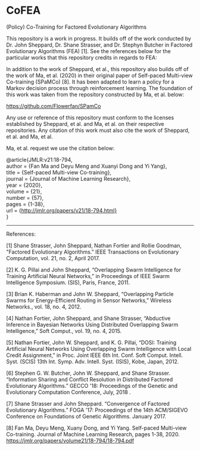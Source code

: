 # CoFEA
(Policy) Co-Training for Factored Evolutionary Algorithms

This repository is a work in progress. It builds off of the work conducted by Dr. John Sheppard, Dr. Shane Strasser, and
Dr. Stephyn Butcher in Factored Evolutionary Algorithms (FEA) [1]. See the references below for the particular works that
this repository credits in regards to FEA:

In addition to the work of Sheppard, et al., this repository also builds off of the work of Ma, et al. (2020) in their original paper 
of Self-paced Multi-view Co-training (SPaMCo) [8]. It has been adapted to learn a policy for a Markov decision process 
through reinforcement learning. The foundation of this work was taken from the repository constructed by Ma, et al. below:

https://github.com/Flowerfan/SPamCo

Any use or reference of this repository must conform to the licenses established by Sheppard, et al. and Ma, et al. on 
their respective repositories. Any citation of this work must also cite the work of Sheppard, et al. and Ma, et al. 

Ma, et al. request we use the citation below:

  @article{JMLR:v21:18-794,\
    author  = {Fan Ma and Deyu Meng and Xuanyi Dong and Yi Yang},\
    title   = {Self-paced Multi-view Co-training},\
    journal = {Journal of Machine Learning Research},\
    year    = {2020},\
    volume  = {21},\
    number  = {57},\
    pages   = {1-38},\
    url     = {http://jmlr.org/papers/v21/18-794.html} \
  }
  
_____

References:

[1] Shane Strasser, John Sheppard, Nathan Fortier and Rollie Goodman, "Factored Evolutionary Algorithms.” IEEE Transactions on Evolutionary Computation, vol. 21, no. 2, April 2017. 

[2] K. G. Pillai and John Sheppard, “Overlapping Swarm Intelligence for Training Artificial Neural Networks,” in Proceedings of IEEE Swarm Intelligence Symposium. (SIS), Paris, France, 2011.  

[3] Brian K. Haberman and John W. Sheppard, “Overlapping Particle Swarms for Energy-Efficient Routing in Sensor Networks,” Wireless Networks., vol. 18, no. 4, 2012. 

[4] Nathan Fortier, John Sheppard, and Shane Strasser, “Abductive Inference in Bayesian Networks Using Distributed Overlapping Swarm Intelligence,” Soft Comput., vol. 19, no. 4, 2015.  

[5] Nathan Fortier, John W. Sheppard, and K. G. Pillai, “DOSI: Training Artificial Neural Networks Using Overlapping Swarm Intelligence with Local Credit Assignment,” in Proc. Joint IEEE 6th Int. Conf. Soft Comput. Intell. Syst. (SCIS) 13th Int. Symp. Adv. Intell. Syst. (ISIS), Kobe, Japan, 2012. 

[6] Stephen G. W. Butcher, John W. Sheppard, and Shane Strasser. “Information Sharing and Conflict Resolution in Distributed Factored Evolutionary Algorithms.” GECCO '18: Proceedings of the Genetic and Evolutionary Computation Conference, July, 2018 . 

[7] Shane Strasser and John Sheppard. “Convergence of Factored Evolutionary Algorithms.” FOGA '17: Proceedings of the 14th ACM/SIGEVO Conference on Foundations of Genetic Algorithms. January 2017.

[8] Fan Ma, Deyu Meng, Xuany Dong, and Yi Yang. Self-paced Multi-view Co-training. Journal of Machine Learning Research, 
pages 1-38, 2020. https://jmlr.org/papers/volume21/18-794/18-794.pdf
